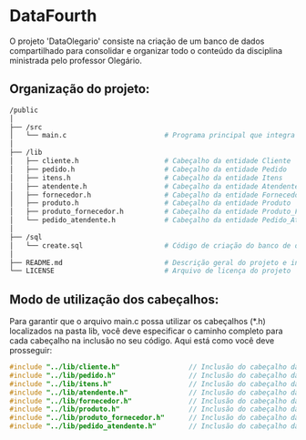 # DataFourth
O projeto 'DataOlegario' consiste na criação de um banco de dados compartilhado para consolidar e organizar todo o conteúdo da disciplina ministrada pelo professor Olegário.


## Organização do projeto:
```bash
/public
│
├── /src
│   └── main.c                        # Programa principal que integra todas os cabeçalhos
│
├── /lib
│   ├── cliente.h                     # Cabeçalho da entidade Cliente
│   ├── pedido.h                      # Cabeçalho da entidade Pedido
│   ├── itens.h                       # Cabeçalho da entidade Itens
│   ├── atendente.h                   # Cabeçalho da entidade Atendente
│   ├── fornecedor.h                  # Cabeçalho da entidade Fornecedor
│   ├── produto.h                     # Cabeçalho da entidade Produto
│   ├── produto_fornecedor.h          # Cabeçalho da entidade Produto_Fornecedor
│   └── pedido_atendente.h            # Cabeçalho da entidade Pedido_Atendente
│
├── /sql
│   └── create.sql                    # Código de criação do banco de dados para testes unitários
│
├── README.md                         # Descrição geral do projeto e instruções de uso
└── LICENSE                           # Arquivo de licença do projeto
```
## Modo de utilização dos cabeçalhos:
Para garantir que o arquivo main.c possa utilizar os cabeçalhos (*.h) localizados na pasta lib, você deve especificar o caminho completo para cada cabeçalho na inclusão no seu código. Aqui está como você deve prosseguir:
```c
#include "../lib/cliente.h"                 // Inclusão do cabeçalho da entidade Cliente
#include "../lib/pedido.h"                  // Inclusão do cabeçalho da entidade Pedido
#include "../lib/itens.h"                   // Inclusão do cabeçalho da entidade Itens
#include "../lib/atendente.h"               // Inclusão do cabeçalho da entidade Atendente
#include "../lib/fornecedor.h"              // Inclusão do cabeçalho da entidade Fornecedor
#include "../lib/produto.h"                 // Inclusão do cabeçalho da entidade Produto
#include "../lib/produto_fornecedor.h"      // Inclusão do cabeçalho da entidade Produto_Fornecedor
#include "../lib/pedido_atendente.h"        // Inclusão do cabeçalho da entidade Pedido_Atendente
```
